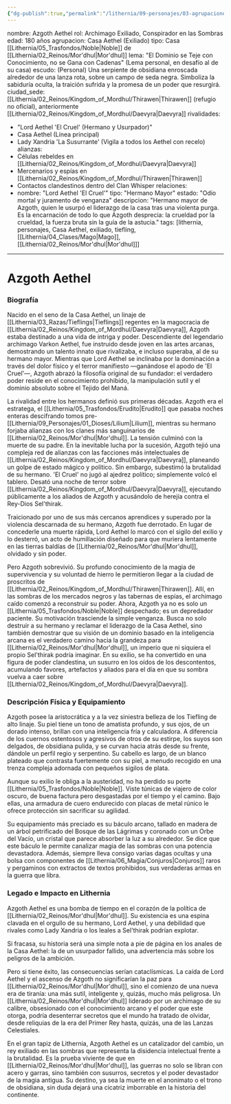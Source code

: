 ```yaml
---
{"dg-publish":true,"permalink":"/lithernia/09-personajes/03-agrupaciones/casa-aethel/azgoth-aethel/"}
---
```


nombre: Azgoth Aethel
rol: Archimago Exiliado, Conspirador en las Sombras
edad: 180 años
agrupacion: Casa Aethel (Exiliado)
tipo: Casa [[Lithernia/05_Trasfondos/Noble\|Noble]] de [[Lithernia/02_Reinos/Mor'dhul\|Mor'dhul]]
lema: "El Dominio se Teje con Conocimiento, no se Gana con Cadenas" (Lema personal, en desafío al de su casa)
escudo: (Personal) Una serpiente de obsidiana enroscada alrededor de una lanza rota, sobre un campo de seda negra. Simboliza la sabiduría oculta, la traición sufrida y la promesa de un poder que resurgirá.
ciudad_sede: [[Lithernia/02_Reinos/Kingdom_of_Mordhul/Thirawen\|Thirawen]] (refugio no oficial), anteriormente [[Lithernia/02_Reinos/Kingdom_of_Mordhul/Daevyra\|Daevyra]]
rivalidades:
  - "Lord Aethel 'El Cruel' (Hermano y Usurpador)"
  - Casa Aethel (Línea principal)
  - Lady Xandria 'La Susurrante' (Vigila a todos los Aethel con recelo)
alianzas:
  - Células rebeldes en [[Lithernia/02_Reinos/Kingdom_of_Mordhul/Daevyra\|Daevyra]]
  - Mercenarios y espías en [[Lithernia/02_Reinos/Kingdom_of_Mordhul/Thirawen\|Thirawen]]
  - Contactos clandestinos dentro del Clan Whisper
relaciones:
  - nombre: "Lord Aethel 'El Cruel'"
    tipo: "Hermano Mayor"
    estado: "Odio mortal y juramento de venganza"
    descripcion: "Hermano mayor de Azgoth, quien le usurpó el liderazgo de la casa tras una violenta purga. Es la encarnación de todo lo que Azgoth desprecia: la crueldad por la crueldad, la fuerza bruta sin la guía de la astucia."
tags: [lithernia, personajes, Casa Aethel, exiliado, tiefling, [[Lithernia/04_Clases/Mago\|Mago]], [[Lithernia/02_Reinos/Mor'dhul\|Mor'dhul]]]
---
# Azgoth Aethel

### Biografía

Nacido en el seno de la Casa Aethel, un linaje de [[Lithernia/03_Razas/Tieflings\|Tieflings]] regentes en la magocracia de [[Lithernia/02_Reinos/Kingdom_of_Mordhul/Daevyra\|Daevyra]], Azgoth estaba destinado a una vida de intriga y poder. Descendiente del legendario archimago Varkon Aethel, fue instruido desde joven en las artes arcanas, demostrando un talento innato que rivalizaba, e incluso superaba, al de su hermano mayor. Mientras que Lord Aethel se inclinaba por la dominación a través del dolor físico y el terror manifiesto —ganándose el apodo de 'El Cruel'—, Azgoth abrazó la filosofía original de su fundador: el verdadero poder reside en el conocimiento prohibido, la manipulación sutil y el dominio absoluto sobre el Tejido del Maná.

La rivalidad entre los hermanos definió sus primeras décadas. Azgoth era el estratega, el [[Lithernia/05_Trasfondos/Erudito\|Erudito]] que pasaba noches enteras descifrando tomos pre-[[Lithernia/09_Personajes/01_Dioses/Lilium\|Lilium]], mientras su hermano forjaba alianzas con los clanes más sanguinarios de [[Lithernia/02_Reinos/Mor'dhul\|Mor'dhul]]. La tensión culminó con la muerte de su padre. En la inevitable lucha por la sucesión, Azgoth tejió una compleja red de alianzas con las facciones más intelectuales de [[Lithernia/02_Reinos/Kingdom_of_Mordhul/Daevyra\|Daevyra]], planeando un golpe de estado mágico y político. Sin embargo, subestimó la brutalidad de su hermano. 'El Cruel' no jugó al ajedrez político; simplemente volcó el tablero. Desató una noche de terror sobre [[Lithernia/02_Reinos/Kingdom_of_Mordhul/Daevyra\|Daevyra]], ejecutando públicamente a los aliados de Azgoth y acusándolo de herejía contra el Rey-Dios Sel'thirak.

Traicionado por uno de sus más cercanos aprendices y superado por la violencia descarnada de su hermano, Azgoth fue derrotado. En lugar de concederle una muerte rápida, Lord Aethel lo marcó con el sigilo del exilio y lo desterró, un acto de humillación diseñado para que muriera lentamente en las tierras baldías de [[Lithernia/02_Reinos/Mor'dhul\|Mor'dhul]], olvidado y sin poder.

Pero Azgoth sobrevivió. Su profundo conocimiento de la magia de supervivencia y su voluntad de hierro le permitieron llegar a la ciudad de proscritos de [[Lithernia/02_Reinos/Kingdom_of_Mordhul/Thirawen\|Thirawen]]. Allí, en las sombras de los mercados negros y las tabernas de espías, el archimago caído comenzó a reconstruir su poder. Ahora, Azgoth ya no es solo un [[Lithernia/05_Trasfondos/Noble\|Noble]] despechado; es un depredador paciente. Su motivación trasciende la simple venganza. Busca no solo destruir a su hermano y reclamar el liderazgo de la Casa Aethel, sino también demostrar que su visión de un dominio basado en la inteligencia arcana es el verdadero camino hacia la grandeza para [[Lithernia/02_Reinos/Mor'dhul\|Mor'dhul]], un imperio que ni siquiera el propio Sel'thirak podría imaginar. En su exilio, se ha convertido en una figura de poder clandestina, un susurro en los oídos de los descontentos, acumulando favores, artefactos y aliados para el día en que su sombra vuelva a caer sobre [[Lithernia/02_Reinos/Kingdom_of_Mordhul/Daevyra\|Daevyra]].

### Descripción Física y Equipamiento

Azgoth posee la aristocrática y a la vez siniestra belleza de los Tiefling de alto linaje. Su piel tiene un tono de amatista profundo, y sus ojos, de un dorado intenso, brillan con una inteligencia fría y calculadora. A diferencia de los cuernos ostentosos y agresivos de otros de su estirpe, los suyos son delgados, de obsidiana pulida, y se curvan hacia atrás desde su frente, dándole un perfil regio y serpentino. Su cabello es largo, de un blanco plateado que contrasta fuertemente con su piel, a menudo recogido en una trenza compleja adornada con pequeños sigilos de plata.

Aunque su exilio le obliga a la austeridad, no ha perdido su porte [[Lithernia/05_Trasfondos/Noble\|Noble]]. Viste túnicas de viajero de color oscuro, de buena factura pero desgastadas por el tiempo y el camino. Bajo ellas, una armadura de cuero endurecido con placas de metal rúnico le ofrece protección sin sacrificar su agilidad.

Su equipamiento más preciado es su báculo arcano, tallado en madera de un árbol petrificado del Bosque de las Lágrimas y coronado con un Orbe del Vacío, un cristal que parece absorber la luz a su alrededor. Se dice que este báculo le permite canalizar magia de las sombras con una potencia devastadora. Además, siempre lleva consigo varias dagas ocultas y una bolsa con componentes de [[Lithernia/06_Magia/Conjuros\|Conjuros]] raros y pergaminos con extractos de textos prohibidos, sus verdaderas armas en la guerra que libra.

### Legado e Impacto en Lithernia

Azgoth Aethel es una bomba de tiempo en el corazón de la política de [[Lithernia/02_Reinos/Mor'dhul\|Mor'dhul]]. Su existencia es una espina clavada en el orgullo de su hermano, Lord Aethel, y una debilidad que rivales como Lady Xandria o los leales a Sel'thirak podrían explotar.

Si fracasa, su historia será una simple nota a pie de página en los anales de la Casa Aethel: la de un usurpador fallido, una advertencia más sobre los peligros de la ambición.

Pero si tiene éxito, las consecuencias serían cataclísmicas. La caída de Lord Aethel y el ascenso de Azgoth no significarían la paz para [[Lithernia/02_Reinos/Mor'dhul\|Mor'dhul]], sino el comienzo de una nueva era de tiranía: una más sutil, inteligente y, quizás, mucho más peligrosa. Un [[Lithernia/02_Reinos/Mor'dhul\|Mor'dhul]] liderado por un archimago de su calibre, obsesionado con el conocimiento arcano y el poder que este otorga, podría desenterrar secretos que el mundo ha tratado de olvidar, desde reliquias de la era del Primer Rey hasta, quizás, una de las Lanzas Celestiales.

En el gran tapiz de Lithernia, Azgoth Aethel es un catalizador del cambio, un rey exiliado en las sombras que representa la disidencia intelectual frente a la brutalidad. Es la prueba viviente de que en [[Lithernia/02_Reinos/Mor'dhul\|Mor'dhul]], las guerras no solo se libran con acero y garras, sino también con susurros, secretos y el poder devastador de la magia antigua. Su destino, ya sea la muerte en el anonimato o el trono de obsidiana, sin duda dejará una cicatriz imborrable en la historia del continente.